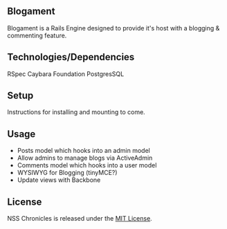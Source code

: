 ## Blogament

Blogament is a Rails Engine designed to provide it's host with a blogging & commenting feature.

## Technologies/Dependencies
RSpec
Caybara
Foundation
PostgresSQL

## Setup

Instructions for installing and mounting to come.

## Usage

- Posts model which hooks into an admin model
- Allow admins to manage blogs via ActiveAdmin
- Comments model which hooks into a user model
- WYSIWYG for Blogging (tinyMCE?)
- Update views with Backbone

## License

NSS Chronicles is released under the [MIT License](http://www.opensource.org/licenses/MIT).
